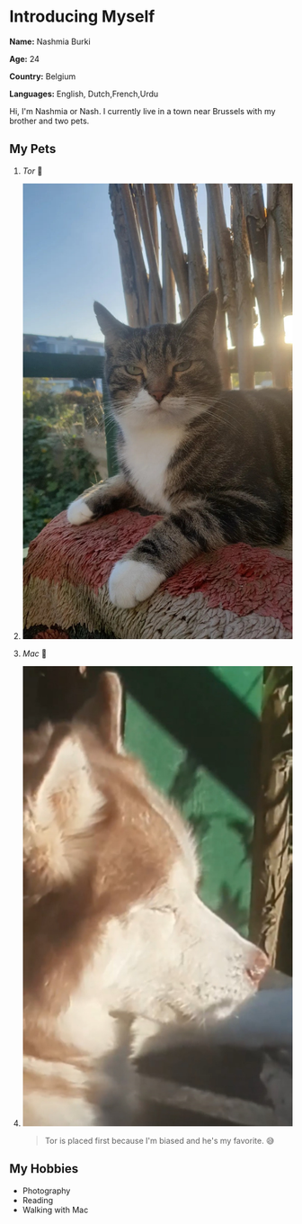# Introducing Myself

**Name:** Nashmia Burki

**Age:** 24

**Country:** Belgium

**Languages:** English, Dutch,French,Urdu

Hi, I'm Nashmia or Nash. I currently live in a town near Brussels with my
brother and two pets.

## My Pets

1. _Tor_ :yellow_heart:
2. ![This is a picture of a brown cat](img/nash.t.jpg "This is a image of my cat.")
3. _Mac_ :orange_heart:
4. ![This is a picture of a husky.](img/nash.m.jpg "This is a image of Mac.")

   > Tor is placed first because I'm biased and he's my favorite. :sweat_smile:

## My Hobbies

- Photography
- Reading
- Walking with Mac

